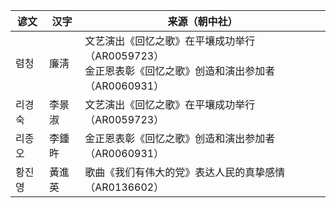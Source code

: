 |谚文|汉字|来源（朝中社）|
|-|-|-|
|렴청|廉淸|文艺演出《回忆之歌》在平壤成功举行（AR0059723）<br>金正恩表彰《回忆之歌》创造和演出参加者（AR0060931）|
|리경숙|李景淑|文艺演出《回忆之歌》在平壤成功举行（AR0059723）|
|리종오|李鍾旿|金正恩表彰《回忆之歌》创造和演出参加者（AR0060931）|
|황진영|黃進英|歌曲《我们有伟大的党》表达人民的真挚感情（AR0136602）|

